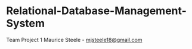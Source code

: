 Relational-Database-Management-System
=====================================

Team Project 1
Maurice Steele - mjsteele18@gmail.com
